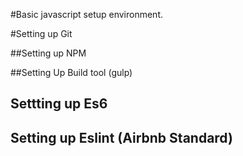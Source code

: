 #Basic javascript setup environment.

#Setting up Git

##Setting up NPM

##Setting Up Build tool (gulp)

## Settting up Es6

## Setting up Eslint (Airbnb Standard)
